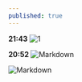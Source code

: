 ```yaml
---
published: true
---
```

**21:43**
![1](https://i.loli.net/2018/05/21/5b02cca19a26b.jpg)

**20:52**
![Markdown](http://i4.bvimg.com/647250/494497fe51eaf9fes.jpg)

![Markdown](http://i4.bvimg.com/647250/07565ae010774610.png)
